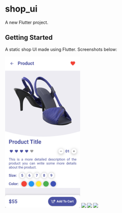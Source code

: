 # shop_ui

A new Flutter project.

## Getting Started

A static shop UI made using Flutter.
Screenshots below:

<p float="left">
<img src="screenshots/Screenshot1.jpg" height=500px>
<img src="https://i.postimg.cc/B6B7hYZC/Screenshot-1643073324.png" height=500px>
<img src="https://i.postimg.cc/yx6Q2mkC/Screenshot-1643073328.png" height=500px>
<img src="https://i.postimg.cc/c4HkmBpQ/Screenshot-1643073366.png" height=500px>
</p>


